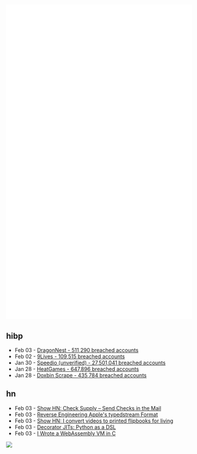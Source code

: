 ![Metrics](https://raw.githubusercontent.com/phixion/phixion/master/metrics.svg)

## hibp

<!--
for https://github.com/phixion/phixion/blob/main/.github/workflows/feeds.yml
-->
<!--START_SECTION:haveibeenpwnd-->
- Feb 03 - [DragonNest - 511,290 breached accounts](https://haveibeenpwned.com/PwnedWebsites#DragonNest)
- Feb 02 - [9Lives - 109,515 breached accounts](https://haveibeenpwned.com/PwnedWebsites#9Lives)
- Jan 30 - [Speedio (unverified) - 27,501,041 breached accounts](https://haveibeenpwned.com/PwnedWebsites#Speedio)
- Jan 28 - [HeatGames - 647,896 breached accounts](https://haveibeenpwned.com/PwnedWebsites#HeatGames)
- Jan 28 - [Doxbin Scrape - 435,784 breached accounts](https://haveibeenpwned.com/PwnedWebsites#DoxbinScrape)
<!--END_SECTION:haveibeenpwnd-->

## hn

<!--
for https://github.com/phixion/phixion/blob/main/.github/workflows/feeds.yml
-->
<!--START_SECTION:hn-->
- Feb 03 - [Show HN: Check Supply – Send Checks in the Mail](https://check.supply)
- Feb 03 - [Reverse Engineering Apple's typedstream Format](https://chrissardegna.com/blog/reverse-engineering-apples-typedstream-format/)
- Feb 03 - [Show HN: I convert videos to printed flipbooks for living](https://www.videotoflip.com/)
- Feb 03 - [Decorator JITs: Python as a DSL](https://eli.thegreenplace.net/2025/decorator-jits-python-as-a-dsl/)
- Feb 03 - [I Wrote a WebAssembly VM in C](https://irreducible.io/blog/my-wasm-interpreter/)
<!--END_SECTION:hn-->

<!--
for https://yhype.me
-->
![](https://hit.yhype.me/github/profile?user_id=13013670)
